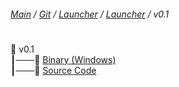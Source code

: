 ###### [Main](https://pikakid98.github.io) / [Git](https://git-pikakid98.github.io) / [Launcher](https://git-pikakid98.github.io/launcher) / [Launcher](https://git-pikakid98.github.io/launcher/launcher) / v0.1
<h1></h1>

📂 v0.1
\
┃───📄 [Binary (Windows)](https://github.com/Git-Pikakid98/pikakid98-launcher/releases/download/v0.1/Pikakid98.Launcher.v0.1.exe)
\
┃───📄 [Source Code](https://github.com/Git-Pikakid98/pikakid98-launcher/archive/refs/tags/v0.1.zip)
